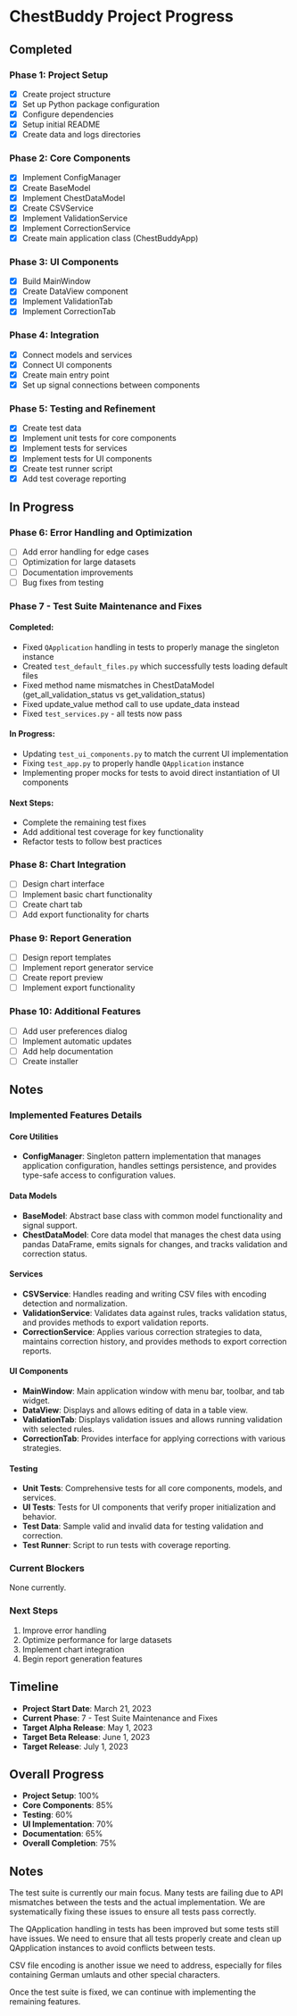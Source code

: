 # ChestBuddy Project Progress

## Completed

### Phase 1: Project Setup
- [x] Create project structure
- [x] Set up Python package configuration
- [x] Configure dependencies
- [x] Setup initial README
- [x] Create data and logs directories

### Phase 2: Core Components
- [x] Implement ConfigManager
- [x] Create BaseModel
- [x] Implement ChestDataModel
- [x] Create CSVService
- [x] Implement ValidationService
- [x] Implement CorrectionService
- [x] Create main application class (ChestBuddyApp)

### Phase 3: UI Components
- [x] Build MainWindow
- [x] Create DataView component
- [x] Implement ValidationTab
- [x] Implement CorrectionTab

### Phase 4: Integration
- [x] Connect models and services
- [x] Connect UI components
- [x] Create main entry point
- [x] Set up signal connections between components

### Phase 5: Testing and Refinement
- [x] Create test data
- [x] Implement unit tests for core components
- [x] Implement tests for services
- [x] Implement tests for UI components
- [x] Create test runner script
- [x] Add test coverage reporting

## In Progress

### Phase 6: Error Handling and Optimization
- [ ] Add error handling for edge cases
- [ ] Optimization for large datasets
- [ ] Documentation improvements
- [ ] Bug fixes from testing

### Phase 7 - Test Suite Maintenance and Fixes

#### Completed:
- Fixed `QApplication` handling in tests to properly manage the singleton instance
- Created `test_default_files.py` which successfully tests loading default files
- Fixed method name mismatches in ChestDataModel (get_all_validation_status vs get_validation_status)
- Fixed update_value method call to use update_data instead
- Fixed `test_services.py` - all tests now pass

#### In Progress:
- Updating `test_ui_components.py` to match the current UI implementation
- Fixing `test_app.py` to properly handle `QApplication` instance
- Implementing proper mocks for tests to avoid direct instantiation of UI components

#### Next Steps:
- Complete the remaining test fixes
- Add additional test coverage for key functionality
- Refactor tests to follow best practices

### Phase 8: Chart Integration
- [ ] Design chart interface
- [ ] Implement basic chart functionality
- [ ] Create chart tab
- [ ] Add export functionality for charts

### Phase 9: Report Generation
- [ ] Design report templates
- [ ] Implement report generator service
- [ ] Create report preview
- [ ] Implement export functionality

### Phase 10: Additional Features
- [ ] Add user preferences dialog
- [ ] Implement automatic updates
- [ ] Add help documentation
- [ ] Create installer

## Notes

### Implemented Features Details

#### Core Utilities
- **ConfigManager**: Singleton pattern implementation that manages application configuration, handles settings persistence, and provides type-safe access to configuration values.

#### Data Models
- **BaseModel**: Abstract base class with common model functionality and signal support.
- **ChestDataModel**: Core data model that manages the chest data using pandas DataFrame, emits signals for changes, and tracks validation and correction status.

#### Services
- **CSVService**: Handles reading and writing CSV files with encoding detection and normalization.
- **ValidationService**: Validates data against rules, tracks validation status, and provides methods to export validation reports.
- **CorrectionService**: Applies various correction strategies to data, maintains correction history, and provides methods to export correction reports.

#### UI Components
- **MainWindow**: Main application window with menu bar, toolbar, and tab widget.
- **DataView**: Displays and allows editing of data in a table view.
- **ValidationTab**: Displays validation issues and allows running validation with selected rules.
- **CorrectionTab**: Provides interface for applying corrections with various strategies.

#### Testing
- **Unit Tests**: Comprehensive tests for all core components, models, and services.
- **UI Tests**: Tests for UI components that verify proper initialization and behavior.
- **Test Data**: Sample valid and invalid data for testing validation and correction.
- **Test Runner**: Script to run tests with coverage reporting.

### Current Blockers
None currently.

### Next Steps
1. Improve error handling
2. Optimize performance for large datasets
3. Implement chart integration
4. Begin report generation features

## Timeline
- **Project Start Date**: March 21, 2023
- **Current Phase**: 7 - Test Suite Maintenance and Fixes
- **Target Alpha Release**: May 1, 2023
- **Target Beta Release**: June 1, 2023
- **Target Release**: July 1, 2023

## Overall Progress

- **Project Setup**: 100%
- **Core Components**: 85%
- **Testing**: 60%
- **UI Implementation**: 70%
- **Documentation**: 65%
- **Overall Completion**: 75%

## Notes

The test suite is currently our main focus. Many tests are failing due to API mismatches between the tests and the actual implementation. We are systematically fixing these issues to ensure all tests pass correctly.

The QApplication handling in tests has been improved but some tests still have issues. We need to ensure that all tests properly create and clean up QApplication instances to avoid conflicts between tests.

CSV file encoding is another issue we need to address, especially for files containing German umlauts and other special characters.

Once the test suite is fixed, we can continue with implementing the remaining features. 